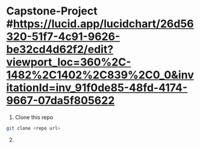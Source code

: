 # Capstone-Project #https://lucid.app/lucidchart/26d56320-51f7-4c91-9626-be32cd4d62f2/edit?viewport_loc=360%2C-1482%2C1402%2C839%2C0_0&invitationId=inv_91f0de85-48fd-4174-9667-07da5f805622

<!-- To run the project locally, open a terminal in Visual Studio Code, and do npm run start:dev. Open an additional terminal in Visual Studio Code, and do npm run dev in the terminal after doing cd client into the client folder. Then, press and hold the command button and click on the link to go to the website.  -->

<!-- The purpose of this project is to design a website where users and admins can give a rating, write, delete, and edit reviews and comments for places that they traveled to around the world. -->

1. Clone this repo

```bash
git clone <repo url>

```

2.

```bash

```
